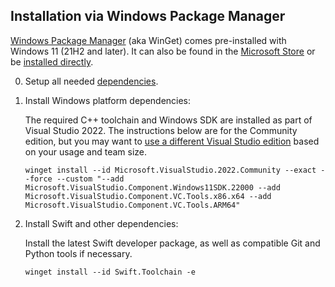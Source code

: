 ## Installation via Windows Package Manager

[Windows Package Manager](https://docs.microsoft.com/windows/package-manager/) (aka WinGet) comes pre-installed with Windows 11 (21H2 and later). It can also be found in the [Microsoft Store](https://www.microsoft.com/p/app-installer/9nblggh4nns1) or be [installed directly](ms-appinstaller:?source=https://aka.ms/getwinget).

0. Setup all needed [dependencies](/install/windows/#dependencies).

0. Install Windows platform dependencies:

   The required C++ toolchain and Windows SDK are installed as part of Visual Studio 2022. The instructions below are for the Community edition, but you may want to [use a different Visual Studio edition](https://visualstudio.microsoft.com/vs/compare/) based on your usage and team size.

   ~~~ batch
   winget install --id Microsoft.VisualStudio.2022.Community --exact --force --custom "--add Microsoft.VisualStudio.Component.Windows11SDK.22000 --add Microsoft.VisualStudio.Component.VC.Tools.x86.x64 --add Microsoft.VisualStudio.Component.VC.Tools.ARM64"
   ~~~

0. Install Swift and other dependencies:

   Install the latest Swift developer package, as well as compatible Git and Python tools if necessary.

   ~~~ batch
   winget install --id Swift.Toolchain -e
   ~~~
